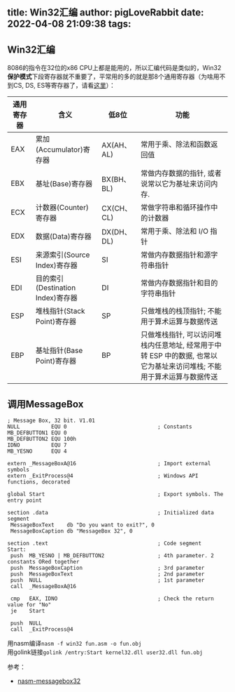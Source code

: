 title: Win32汇编
author: pigLoveRabbit
date: 2022-04-08 21:09:38
tags:
---
## Win32汇编
8086的指令在32位的x86 CPU上都是能用的，所以汇编代码是类似的，Win32 **保护模式**下段寄存器就不重要了，平常用的多的就是那8个通用寄存器（为啥用不到CS, DS, ES等寄存器了，请看[这里](https://blog.csdn.net/weixin_33785972/article/details/93438017)）：   

| 通用寄存器  | 含义 | 低8位 | 功能 |
| --- | --- | --- | --- |
| EAX     | 累加(Accumulator)寄存器                                                                                       | AX(AH、AL)                     | 常用于乘、除法和函数返回值                                                     |
| EBX     | 基址(Base)寄存器                                                                                              | BX(BH、BL)                     | 常做内存数据的指针, 或者说常以它为基址来访问内存.                                        |
| ECX     | 计数器(Counter)寄存器                                                                                          | CX(CH、CL)                     | 常做字符串和循环操作中的计数器                                                   |
| EDX     | 数据(Data)寄存器                                                                                              | DX(DH、DL)                     | 常用于乘、除法和 I/O 指针                                                   |
| ESI     | 来源索引(Source Index)寄存器                                                                                    | SI                            | 常做内存数据指针和源字符串指针                                                   |
| EDI     | 目的索引(Destination Index)寄存器                                                                               | DI                            | 常做内存数据指针和目的字符串指针                                                  |
| ESP     | 堆栈指针(Stack Point)寄存器                                                                                     | SP                            | 只做堆栈的栈顶指针; 不能用于算术运算与数据传送                                          |
| EBP     | 基址指针(Base Point)寄存器                                                                                      | BP                            | 只做堆栈指针, 可以访问堆栈内任意地址, 经常用于中转 ESP 中的数据, 也常以它为基址来访问堆栈; 不能用于算术运算与数据传送 |




<!-- more -->



## 调用MessageBox
```Assembly
; Message Box, 32 bit. V1.01
NULL          EQU 0                             ; Constants
MB_DEFBUTTON1 EQU 0
MB_DEFBUTTON2 EQU 100h
IDNO          EQU 7
MB_YESNO      EQU 4

extern _MessageBoxA@16                          ; Import external symbols
extern _ExitProcess@4                           ; Windows API functions, decorated

global Start                                    ; Export symbols. The entry point

section .data                                   ; Initialized data segment
 MessageBoxText    db "Do you want to exit?", 0
 MessageBoxCaption db "MessageBox 32", 0

section .text                                   ; Code segment
Start:
 push  MB_YESNO | MB_DEFBUTTON2                 ; 4th parameter. 2 constants ORed together
 push  MessageBoxCaption                        ; 3rd parameter
 push  MessageBoxText                           ; 2nd parameter
 push  NULL                                     ; 1st parameter
 call  _MessageBoxA@16

 cmp   EAX, IDNO                                ; Check the return value for "No"
 je    Start

 push  NULL
 call  _ExitProcess@4

```
用nasm编译`nasm -f win32 fun.asm -o fun.obj`  
用golink链接`golink /entry:Start kernel32.dll user32.dll fun.obj`





参考：
* [nasm-messagebox32](https://www.davidgrantham.com/nasm-messagebox32/)